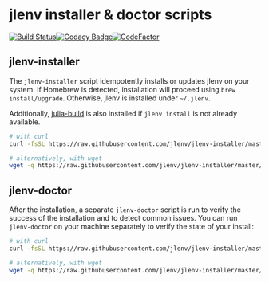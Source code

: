 # jlenv installer & doctor scripts

[![Build Status](https://travis-ci.com/jlenv/jlenv-installer.svg?branch=master)](https://travis-ci.com/jlenv/jlenv-installer)[![Codacy Badge](https://api.codacy.com/project/badge/Grade/dac67ef51fa34b25babb098b05145f72)](https://www.codacy.com/manual/taqtiqa-mark/jlenv-jlenv-installer?utm_source=github.com&amp;utm_medium=referral&amp;utm_content=jlenv/jlenv-installer&amp;utm_campaign=Badge_Grade)[![CodeFactor](https://www.codefactor.io/repository/github/jlenv/jlenv-installer/badge)](https://www.codefactor.io/repository/github/jlenv/jlenv-installer)

## jlenv-installer

The `jlenv-installer` script idempotently installs or updates jlenv on your
system. If Homebrew is detected, installation will proceed using `brew
install/upgrade`. Otherwise, jlenv is installed under `~/.jlenv`.

Additionally, [julia-build](https://github.com/jlenv/julia-build#readme) is also
installed if `jlenv install` is not already available.

```sh
# with curl
curl -fsSL https://raw.githubusercontent.com/jlenv/jlenv-installer/master/libexec/jlenv-installer | bash

# alternatively, with wget
wget -q https://raw.githubusercontent.com/jlenv/jlenv-installer/master/libexec/jlenv-installer -O- | bash
```

## jlenv-doctor

After the installation, a separate `jlenv-doctor` script is run to verify the
success of the installation and to detect common issues. You can run
`jlenv-doctor` on your machine separately to verify the state of your install:

```sh
# with curl
curl -fsSL https://raw.githubusercontent.com/jlenv/jlenv-installer/master/libexec/jlenv-doctor | bash

# alternatively, with wget
wget -q https://raw.githubusercontent.com/jlenv/jlenv-installer/master/libexec/jlenv-doctor -O- | bash
```
